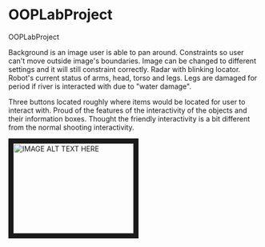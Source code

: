 # OOPLabProject
OOPLabProject

Background is an image user is able to pan around. Constraints so user can't move outside image's boundaries.
Image can be changed to different settings and it will still constraint correctly.
Radar with blinking locator. Robot's current status of arms, head, torso and legs.
Legs are damaged for period if river is interacted with due to "water damage".

Three buttons located roughly where items would be located for user to interact with.
Proud of the features of the interactivity of the objects and their information boxes.
Thought the friendly interactivity is a bit different from the normal shooting interactivity.

<a href="http://www.youtube.com/watch?feature=player_embedded&v=Gi5J9lJztNA
" target="_blank"><img src="http://img.youtube.com/vi/Gi5J9lJztNA/0.jpg" 
alt="IMAGE ALT TEXT HERE" width="240" height="180" border="10" /></a>

